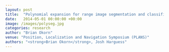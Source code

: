 ```yaml
---
layout: post
title:  "Polynomial expansion for range image segmentation and classification of the environment"
date:   2014-05-01 00:00:00 +00:00
image: /images/polyseg.jpg
categories: research
author: "Brian Okorn"
venue: "Position, Localization and Navigation Symposium (PLANS)"
authors: "<strong>Brian Okorn</strong>, Josh Harguess"
---
```

